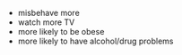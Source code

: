 - misbehave more 
- watch more TV
- more likely to be obese
- more likely to have alcohol/drug problems